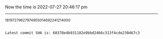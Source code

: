 Now the time is 2022-07-27 20:46:17 pm

---

<small>18197279627974955014692241214000</small>

```txt

Latest commit SHA is: 60378e4b931102e9bbd2466c313f4cde230467c3
```
